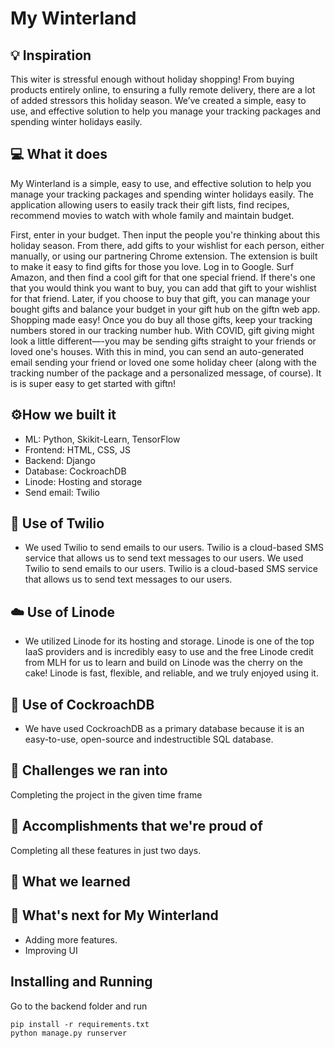# My Winterland

## 💡 Inspiration

This witer is stressful enough without holiday shopping! From buying products entirely online, to ensuring a fully remote delivery, there are a lot of added stressors this holiday season. We’ve created a simple, easy to use, and effective solution to help you manage your tracking packages and spending winter holidays easily.

## 💻 What it does

My Winterland is a simple, easy to use, and effective solution to help you manage your tracking packages and spending winter holidays easily.
The application allowing users to easily track their gift lists, find recipes, recommend movies to watch with whole family and maintain budget.

First, enter in your budget. Then input the people you're thinking about this holiday season. From there, add gifts to your wishlist for each person, either manually, or using our partnering Chrome extension. The extension is built to make it easy to find gifts for those you love. Log in to Google. Surf Amazon, and then find a cool gift for that one special friend. If there's one that you would think you want to buy, you can add that gift to your wishlist for that friend. Later, if you choose to buy that gift, you can manage your bought gifts and balance your budget in your gift hub on the giftn web app. Shopping made easy! Once you do buy all those gifts, keep your tracking numbers stored in our tracking number hub. With COVID, gift giving might look a little different—-you may be sending gifts straight to your friends or loved one's houses. With this in mind, you can send an auto-generated email sending your friend or loved one some holiday cheer (along with the tracking number of the package and a personalized message, of course). It is is super easy to get started with giftn!

## ⚙️How we built it

- ML: Python, Skikit-Learn, TensorFlow
- Frontend: HTML, CSS, JS
- Backend: Django
- Database: CockroachDB
- Linode: Hosting and storage
- Send email: Twilio

## 📧 Use of Twilio

- We used Twilio to send emails to our users. Twilio is a cloud-based SMS service that allows us to send text messages to our users. We used Twilio to send emails to our users. Twilio is a cloud-based SMS service that allows us to send text messages to our users.

## ☁️ Use of Linode

- We utilized Linode for its hosting and storage. Linode is one of the top IaaS providers and is incredibly easy to use and the free Linode credit from MLH for us to learn and build on Linode was the cherry on the cake! Linode is fast, flexible, and reliable, and we truly enjoyed using it.

## 💾 Use of CockroachDB

- We have used CockroachDB as a primary database because it is an easy-to-use, open-source and indestructible SQL database.

## 🧠 Challenges we ran into

Completing the project in the given time frame

## 🏅 Accomplishments that we're proud of

Completing all these features in just two days.

## 📖 What we learned

## 🚀 What's next for My Winterland

- Adding more features.
- Improving UI

## Installing and Running

Go to the backend folder and run

```
pip install -r requirements.txt
python manage.py runserver
```
